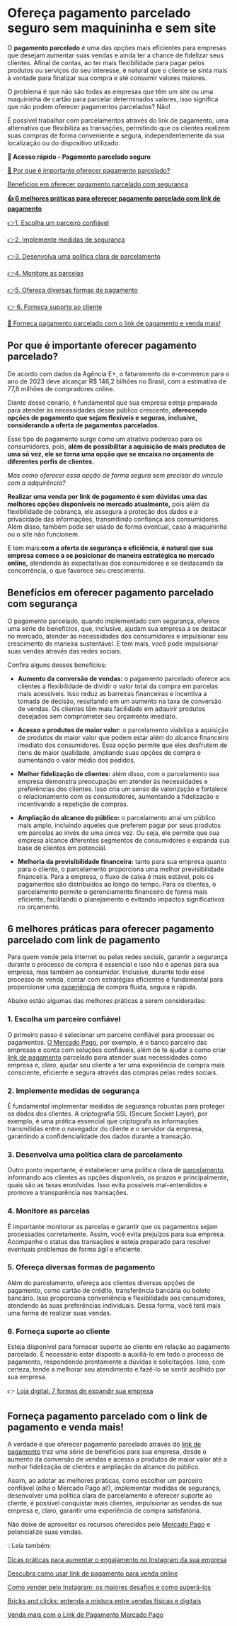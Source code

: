 # Ofereça pagamento parcelado seguro sem maquininha e sem site

O **pagamento parcelado** é uma das opções mais eficientes para empresas que desejam aumentar suas vendas e ainda ter a chance de fidelizar seus clientes. Afinal de contas, ao ter mais flexibilidade para pagar pelos produtos ou serviços do seu interesse, é natural que o cliente se sinta mais à vontade para finalizar sua compra e até consumir valores maiores.

O problema é que não são todas as empresas que têm um site ou uma maquininha de cartão para parcelar determinados valores, isso significa que não podem oferecer pagamentos parcelados? Não!

É possível trabalhar com parcelamentos através do link de pagamento, uma alternativa que flexibiliza as transações, permitindo que os clientes realizem suas compras de forma conveniente e segura, independentemente da sua localização ou do dispositivo utilizado.

**💙 Acesso rápido - Pagamento parcelado seguro**

[🤔 Por que é importante oferecer pagamento parcelado?](#A)

[Benefícios em oferecer pagamento parcelado com segurança](#B)

**[👍 6 melhores práticas para oferecer pagamento parcelado com link de pagamento](#C)**

[](#D)[👉](#I)[1. Escolha um parceiro confiável](#D)

[](#E)[👉](#I)[2. Implemente medidas de segurança](#E)

[](#F)[👉](#I)[3. Desenvolva uma política clara de parcelamento](#F)

[](#G)[👉](#I)[4. Monitore as parcelas](#G)

[](#H)[👉](#I)[5. Ofereça diversas formas de pagamento](#H)

[👉 6. Forneça suporte ao cliente](#I)

[💙 Forneça pagamento parcelado com o link de pagamento e venda mais!](#J)

[](#)
## Por que é importante oferecer pagamento parcelado?

De acordo com dados da Agência E+, o faturamento do e-commerce para o ano de 2023 deve alcançar R$ 146,2 bilhões no Brasil, com a estimativa de 77,8 milhões de compradores online.

Diante desse cenário, é fundamental que sua empresa esteja preparada para atender às necessidades desse público crescente, **oferecendo opções de pagamento que sejam flexíveis e seguras, inclusive, considerando a oferta de pagamentos parcelados.**

Esse tipo de pagamento surge como um atrativo poderoso para os consumidores, pois, **além de possibilitar a aquisição de mais produtos de uma só vez, ele se torna uma opção que se encaixa no orçamento de diferentes perfis de clientes.**

*Mas como oferecer essa opção de forma segura sem precisar do vínculo com a adquirência?*

**Realizar uma venda por link de pagamento é sem dúvidas uma das melhores opções disponíveis no mercado atualmente,** pois além da flexibilidade de cobrança, ele assegura a proteção dos dados e a privacidade das informações, transmitindo confiança aos consumidores. Além disso, também pode ser usado de forma eventual, caso a maquininha ou o site não funcionem.

E tem mais:**com a oferta de segurança e eficiência, é natural que sua empresa comece a se posicionar de maneira estratégica no mercado online,** atendendo às expectativas dos consumidores e se destacando da concorrência, o que favorece seu crescimento.

[](#)
## Benefícios em oferecer pagamento parcelado com segurança

O pagamento parcelado, quando implementado com segurança, oferece uma série de benefícios, que, inclusive, ajudam sua empresa a se destacar no mercado, atender às necessidades dos consumidores e impulsionar seu crescimento de maneira sustentável. E tem mais, você pode impulsionar suas vendas através das redes sociais.

Confira alguns desses benefícios:

- **Aumento da conversão de vendas:** o pagamento parcelado oferece aos clientes a flexibilidade de dividir o valor total da compra em parcelas mais acessíveis. Isso reduz as barreiras financeiras e incentiva a tomada de decisão, resultando em um aumento na taxa de conversão de vendas. Os clientes têm mais facilidade em adquirir produtos desejados sem comprometer seu orçamento imediato.

- **Acesso a produtos de maior valor:** o parcelamento viabiliza a aquisição de produtos de maior valor que podem estar além do alcance financeiro imediato dos consumidores. Essa opção permite que eles desfrutem de itens de maior qualidade, ampliando suas opções de compra e aumentando o valor médio dos pedidos.

- **Melhor fidelização de clientes:** além disso, com o parcelamento sua empresa demonstra preocupação em atender às necessidades e preferências dos clientes. Isso cria um senso de valorização e fortalece o relacionamento com os consumidores, aumentando a fidelização e incentivando a repetição de compras.

- **Ampliação do alcance do público:** o parcelamento atrai um público mais amplo, incluindo aqueles que preferem pagar por seus produtos em parcelas ao invés de uma única vez. Ou seja, ele permite que sua empresa alcance diferentes segmentos de consumidores e expanda sua base de clientes em potencial.

- **Melhoria da previsibilidade financeira:** tanto para sua empresa quanto para o cliente, o parcelamento proporciona uma melhor previsibilidade financeira. Para a empresa, o fluxo de caixa é mais estável, pois os pagamentos são distribuídos ao longo do tempo. Para os clientes, o parcelamento permite o gerenciamento financeiro de forma mais eficiente, facilitando o planejamento e evitando impactos significativos no orçamento.

[](#)
## 6 melhores práticas para oferecer pagamento parcelado com link de pagamento

Para quem vende pela internet ou pelas redes sociais, garantir a segurança durante o processo de compra é essencial e isso não é apenas para sua empresa, mas também ao consumidor. Inclusive, durante todo esse processo de venda, contar com estratégias eficientes é fundamental para proporcionar uma [experiência](https://meubolso.mercadopago.com.br/figital-por-que-investir-em-experiencias-que-conectam-as-vendas-fisicas-as-digitais) de compra fluida, segura e rápida.

Abaixo estão algumas das melhores práticas a serem consideradas:

[](#)
### 1. Escolha um parceiro confiável

O primeiro passo é selecionar um parceiro confiável para processar os pagamentos. [O Mercado Pago](https://meubolso.mercadopago.com.br/receber-por-posts-no-instagram-mensagens-no-celular-e-e-mails-tudo-o-que-o-link-de-pagamento-do-mercado-pago-oferece-para-voce), por exemplo, é o banco parceiro das empresas e conta com soluções confiáveis, além de te ajudar a como criar [link de pagamento](https://meubolso.mercadopago.com.br/ebook-tudo-sobre-link-de-pagamento-para-sua-empresa) parcelado para atender suas necessidades como empresa e, claro, ajudar seu cliente a ter uma experiência de compra mais consciente, eficiente e segura através das compras pelas redes sociais.

[](#)
### 2. Implemente medidas de segurança

É fundamental implementar medidas de segurança robustas para proteger os dados dos clientes. A criptografia SSL (Secure Socket Layer), por exemplo, é uma prática essencial que criptografa as informações transmitidas entre o navegador do cliente e o servidor da empresa, garantindo a confidencialidade dos dados durante a transação.

[](#)
### 3. Desenvolva uma política clara de parcelamento

Outro ponto importante, é estabelecer uma política clara de [parcelamento](https://meubolso.mercadopago.com.br/mercado-pago-como-limitar-valor-minimo-parcelamento-sem-juros), informando aos clientes as opções disponíveis, os prazos e principalmente, quais são as taxas envolvidas. Isso evita possíveis mal-entendidos e promove a transparência nas transações.

[](#)
### 4. Monitore as parcelas

É importante monitorar as parcelas e garantir que os pagamentos sejam processados corretamente. Assim, você evita prejuízos para sua empresa. Acompanhe o status das transações e esteja preparado para resolver eventuais problemas de forma ágil e eficiente.

[](#)
### 5. Ofereça diversas formas de pagamento

Além do parcelamento, ofereça aos clientes diversas opções de pagamento, como cartão de crédito, transferência bancária ou boleto bancário. Isso proporciona conveniência e flexibilidade aos consumidores, atendendo às suas preferências individuais. Dessa forma, você terá mais uma forma de realizar suas vendas.

[](#)
### 6. Forneça suporte ao cliente

Esteja disponível para fornecer suporte ao cliente em relação ao pagamento parcelado. É necessário estar disposto a auxiliá-lo em todo o processo de pagamento, respondendo prontamente a dúvidas e solicitações. Isso, com certeza, tende a melhorar seu atendimento e fazê-lo se sentir acolhido por sua empresa.

👉 [Loja digital: 7 formas de expandir sua empresa](https://meubolso.mercadopago.com.br/loja-digital-formas-de-expandir-sua-empresa)

[](#)
## Forneça pagamento parcelado com o link de pagamento e venda mais!

A verdade é que oferecer pagamento parcelado através do [link de pagamento](https://meubolso.mercadopago.com.br/como-criar-um-link-de-pagamento-seguro) traz uma série de benefícios para sua empresa, desde o aumento da conversão de vendas e acesso a produtos de maior valor até a melhor fidelização de clientes e ampliação do alcance do público.

Assim, ao adotar as melhores práticas, como escolher um parceiro confiável (olha o Mercado Pago aí!), implementar medidas de segurança, desenvolver uma política clara de parcelamento e oferecer suporte ao cliente, é possível conquistar mais clientes, impulsionar as vendas da sua empresa e, claro, garantir uma experiência de compra satisfatória.

Não deixe de aproveitar os recursos oferecidos pelo [Mercado Pago](https://meubolso.mercadopago.com.br/como-vender-com-link-de-pagamento-parcelado-mercado-pago) e potencialize suas vendas.

💡Leia também:

[Dicas práticas para aumentar o engajamento no Instagram da sua empresa](https://meubolso.mercadopago.com.br/como-criar-engajamento-no-instagram)

[Descubra como usar link de pagamento para venda online](https://meubolso.mercadopago.com.br/como-funciona-o-link-pagamento-para-venda-online)

[Como vender pelo Instagram: os maiores desafios e como superá-los](https://meubolso.mercadopago.com.br/vender-pelo-instagram-os-maiores-desafios-e-como-supera-los)

[Bricks and clicks: entenda a mistura entre vendas físicas e digitais](https://meubolso.mercadopago.com.br/bricks-and-clicks-entenda-a-mistura-entre-vendas-fisicas-e-digitais)

[Venda mais com o Link de Pagamento Mercado Pago](https://meubolso.mercadopago.com.br/saiba-como-vender-mais-com-o-link-de-pagamento-mercado-pago)